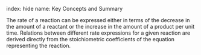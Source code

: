 index: hide
name: Key Concepts and Summary

The rate of a reaction can be expressed either in terms of the decrease in the amount of a reactant or the increase in the amount of a product per unit time. Relations between different rate expressions for a given reaction are derived directly from the stoichiometric coefficients of the equation representing the reaction.
